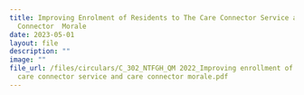 ```yaml
---
title: Improving Enrolment of Residents to The Care Connector Service and Care
  Connector  Morale
date: 2023-05-01
layout: file
description: ""
image: ""
file_url: /files/circulars/C_302_NTFGH_QM 2022_Improving enrollment of residents to the
  care connector service and care connector morale.pdf
---
```

